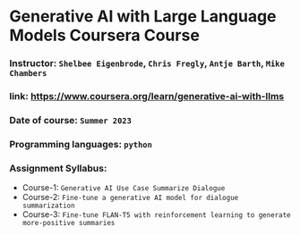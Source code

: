 # Generative AI with Large Language Models Coursera Course


### Instructor: `Shelbee Eigenbrode`, `Chris Fregly`, `Antje Barth`, `Mike Chambers`

### link: https://www.coursera.org/learn/generative-ai-with-llms

### Date of course: `Summer 2023`

### Programming languages: `python`

### Assignment Syllabus:

- Course-1: `Generative AI Use Case Summarize Dialogue`
- Course-2: `Fine-tune a generative AI model for dialogue summarization`
- Course-3: `Fine-tune FLAN-T5 with reinforcement learning to generate more-positive summaries`